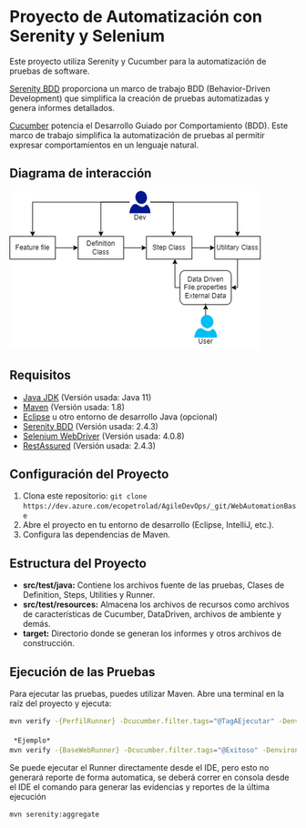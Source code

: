 # Proyecto de Automatización con Serenity y Selenium


Este proyecto utiliza Serenity y Cucumber para la automatización de pruebas de software.

[Serenity BDD](https://serenity-bdd.github.io) proporciona un marco de trabajo BDD (Behavior-Driven Development) que simplifica la creación de pruebas automatizadas y genera informes detallados.

[Cucumber](https://cucumber.io) potencia el Desarrollo Guiado por Comportamiento (BDD). Este marco de trabajo simplifica la automatización de pruebas al permitir expresar comportamientos en un lenguaje natural.

## Diagrama de interacción

![Diagrama de Interacción](Images/AutomationBaseDiagram.png)

## Requisitos

- [Java JDK](https://www.oracle.com/java/technologies/javase-downloads.html) (Versión usada: Java 11)
- [Maven](https://maven.apache.org/download.cgi) (Versión usada: 1.8)
- [Eclipse](https://www.eclipse.org/downloads/) u otro entorno de desarrollo Java (opcional)
- [Serenity BDD](https://serenity-bdd.github.io) (Versión usada: 2.4.3)
- [Selenium WebDriver](https://www.selenium.dev/documentation/webdriver/) (Versión usada: 4.0.8)
- [RestAssured](https://serenity-bdd.github.io/docs/tutorials/rest) (Versión usada: 2.4.3)

## Configuración del Proyecto

1. Clona este repositorio: `git clone https://dev.azure.com/ecopetrolad/AgileDevOps/_git/WebAutomationBase`
2. Abre el proyecto en tu entorno de desarrollo (Eclipse, IntelliJ, etc.).
3. Configura las dependencias de Maven.

## Estructura del Proyecto

- **src/test/java:** Contiene los archivos fuente de las pruebas, Clases de Definition, Steps, Utilities y Runner.
- **src/test/resources:** Almacena los archivos de recursos como archivos de características de Cucumber, DataDriven, archivos de ambiente y demás.
- **target:** Directorio donde se generan los informes y otros archivos de construcción.

## Ejecución de las Pruebas

Para ejecutar las pruebas, puedes utilizar Maven. Abre una terminal en la raíz del proyecto y ejecuta:

```bash
mvn verify -{PerfilRunner} -Dcucumber.filter.tags="@TagAEjecutar" -Denvironment="Ambiente"

 *Ejemplo*
mvn verify -{BaseWebRunner} -Dcucumber.filter.tags="@Exitoso" -Denvironment="QA"
```

Se puede ejecutar el Runner directamente desde el IDE, pero esto no generará reporte de forma automatica, se deberá correr en consola desde el IDE el comando para generar las evidencias y reportes de la última ejecución

```bash
mvn serenity:aggregate
```
